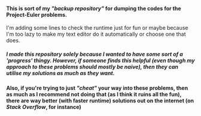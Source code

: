 <h4> This is sort of my <i>"backup repository"</i> for dumping the codes for the Project-Euler problems.</h4>
<p> I'm adding some lines to check the runtime just for fun or maybe because I'm too lazy to make my text editor do it automatically or choose one that does.</p> 
<h5>I made this repository solely because I wanted to have some sort of a 'progress' thingy. However, if someone finds this helpful (even though my approach to these problems should mostly be naive), then they can utilise my solutions as much as they want.</h5>
<h4> Also, if you're trying to just <i>"cheat"</i> your way into these problems, then as much as I recommend not doing that (as I think it ruins all the fun), there are way better (with faster runtime) solutions out on the internet (on <i>Stack Overflow</i>, for instance) 